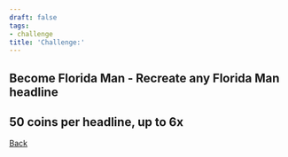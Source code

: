 ```yaml
---
draft: false
tags:
- challenge
title: 'Challenge:'
---
```

## Become Florida Man - Recreate any Florida Man headline
## 50 coins per headline, up to 6x
[Back](/jetlag) 
